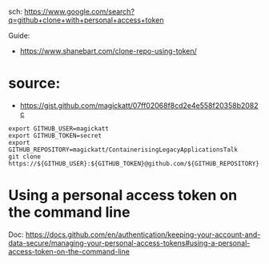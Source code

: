 sch: https://www.google.com/search?q=github+clone+with+personal+access+token

Guide:
- https://www.shanebart.com/clone-repo-using-token/

# source:
- https://gist.github.com/magickatt/07ff02068f8cd2e4e558f20358b2082c
```
export GITHUB_USER=magickatt
export GITHUB_TOKEN=secret
export GITHUB_REPOSITORY=magickatt/ContainerisingLegacyApplicationsTalk
git clone https://${GITHUB_USER}:${GITHUB_TOKEN}@github.com/${GITHUB_REPOSITORY}
```

# Using a personal access token on the command line
Doc: https://docs.github.com/en/authentication/keeping-your-account-and-data-secure/managing-your-personal-access-tokens#using-a-personal-access-token-on-the-command-line

